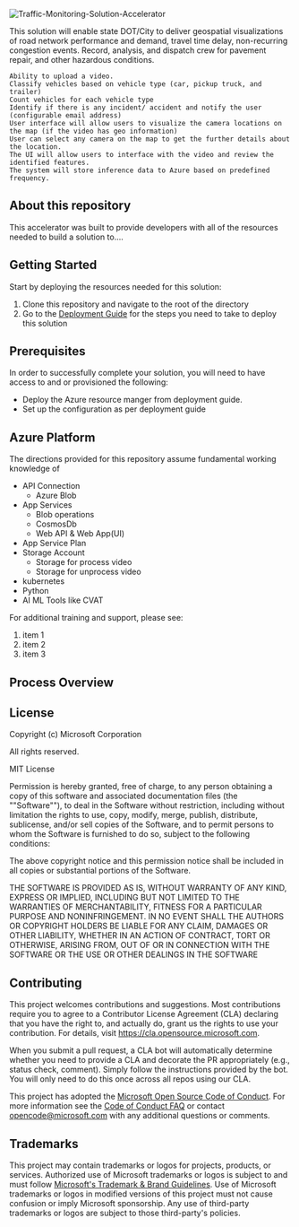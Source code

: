 ![Traffic-Monitoring-Solution-Accelerator](./TMSA.jpg)

This solution will enable state DOT/City to deliver geospatial visualizations of road network performance and demand, travel time delay, non-recurring congestion events. Record, analysis, and dispatch crew for pavement repair, and other hazardous conditions. 


    Ability to upload a video.  
    Classify vehicles based on vehicle type (car, pickup truck, and trailer) 
    Count vehicles for each vehicle type 
    Identify if there is any incident/ accident and notify the user (configurable email address) 
    User interface will allow users to visualize the camera locations on the map (if the video has geo information) 
    User can select any camera on the map to get the further details about the location.
    The UI will allow users to interface with the video and review the identified features.  
    The system will store inference data to Azure based on predefined frequency. 

 

## About this repository
This accelerator was built to provide developers with all of the resources needed to build a solution to....


## Getting Started 
Start by deploying the resources needed for this solution: 


1. Clone this repository and navigate to the root of the directory  
2. Go to the [Deployment Guide](./DEPLOY.MD) for the steps you need to take to deploy this solution 

## Prerequisites
In order to successfully complete your solution, you will need to have access to and or provisioned the following:

* Deploy the Azure resource manger from deployment guide.
* Set up the configuration as per deployment guide


## Azure Platform
The directions provided for this repository assume fundamental working knowledge of 
 
* API Connection
  * Azure Blob
* App Services
  * Blob operations
  * CosmosDb  
  * Web API & Web App(UI)
* App Service Plan
* Storage Account
  * Storage for process video
  * Storage for unprocess video
* kubernetes
* Python
* AI ML Tools like CVAT


For additional training and support, please see:
 1. item 1
 2. item 2
 3. item 3

## Process Overview  


## License
Copyright (c) Microsoft Corporation

All rights reserved.

MIT License

Permission is hereby granted, free of charge, to any person obtaining a copy of this software and associated documentation files (the ""Software""), to deal in the Software without restriction, including without limitation the rights to use, copy, modify, merge, publish, distribute, sublicense, and/or sell copies of the Software, and to permit persons to whom the Software is furnished to do so, subject to the following conditions:

The above copyright notice and this permission notice shall be included in all copies or substantial portions of the Software.

THE SOFTWARE IS PROVIDED AS IS, WITHOUT WARRANTY OF ANY KIND, EXPRESS OR IMPLIED, INCLUDING BUT NOT LIMITED TO THE WARRANTIES OF MERCHANTABILITY, FITNESS FOR A PARTICULAR PURPOSE AND NONINFRINGEMENT. IN NO EVENT SHALL THE AUTHORS OR COPYRIGHT HOLDERS BE LIABLE FOR ANY CLAIM, DAMAGES OR OTHER LIABILITY, WHETHER IN AN ACTION OF CONTRACT, TORT OR OTHERWISE, ARISING FROM, OUT OF OR IN CONNECTION WITH THE SOFTWARE OR THE USE OR OTHER DEALINGS IN THE SOFTWARE


## Contributing

This project welcomes contributions and suggestions.  Most contributions require you to agree to a
Contributor License Agreement (CLA) declaring that you have the right to, and actually do, grant us
the rights to use your contribution. For details, visit https://cla.opensource.microsoft.com.

When you submit a pull request, a CLA bot will automatically determine whether you need to provide
a CLA and decorate the PR appropriately (e.g., status check, comment). Simply follow the instructions
provided by the bot. You will only need to do this once across all repos using our CLA.

This project has adopted the [Microsoft Open Source Code of Conduct](https://opensource.microsoft.com/codeofconduct/).
For more information see the [Code of Conduct FAQ](https://opensource.microsoft.com/codeofconduct/faq/) or
contact [opencode@microsoft.com](mailto:opencode@microsoft.com) with any additional questions or comments.

## Trademarks

This project may contain trademarks or logos for projects, products, or services. Authorized use of Microsoft 
trademarks or logos is subject to and must follow 
[Microsoft's Trademark & Brand Guidelines](https://www.microsoft.com/en-us/legal/intellectualproperty/trademarks/usage/general).
Use of Microsoft trademarks or logos in modified versions of this project must not cause confusion or imply Microsoft sponsorship.
Any use of third-party trademarks or logos are subject to those third-party's policies.
